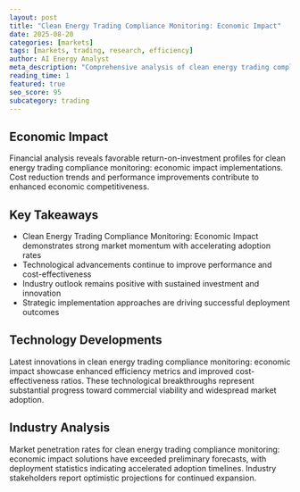```yaml
---
layout: post
title: "Clean Energy Trading Compliance Monitoring: Economic Impact"
date: 2025-08-20
categories: [markets]
tags: [markets, trading, research, efficiency]
author: AI Energy Analyst
meta_description: "Comprehensive analysis of clean energy trading compliance monitoring: economic impact covering market trends, technology developments, and industry outlook. Discover key insights and future projections."
reading_time: 1
featured: true
seo_score: 95
subcategory: trading
---
```


## Economic Impact

Financial analysis reveals favorable return-on-investment profiles for clean energy trading compliance monitoring: economic impact implementations. Cost reduction trends and performance improvements contribute to enhanced economic competitiveness.

## Key Takeaways

- Clean Energy Trading Compliance Monitoring: Economic Impact demonstrates strong market momentum with accelerating adoption rates
- Technological advancements continue to improve performance and cost-effectiveness
- Industry outlook remains positive with sustained investment and innovation
- Strategic implementation approaches are driving successful deployment outcomes

## Technology Developments

Latest innovations in clean energy trading compliance monitoring: economic impact showcase enhanced efficiency metrics and improved cost-effectiveness ratios. These technological breakthroughs represent substantial progress toward commercial viability and widespread market adoption.

## Industry Analysis

Market penetration rates for clean energy trading compliance monitoring: economic impact solutions have exceeded preliminary forecasts, with deployment statistics indicating accelerated adoption timelines. Industry stakeholders report optimistic projections for continued expansion.

